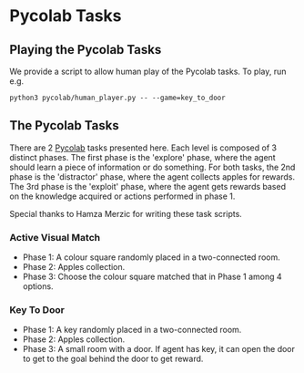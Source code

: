 # Pycolab Tasks

## Playing the Pycolab Tasks

We provide a script to allow human play of the Pycolab tasks. To play, run e.g.

`python3 pycolab/human_player.py -- --game=key_to_door`

## The Pycolab Tasks

There are 2 [Pycolab](https://github.com/deepmind/pycolab) tasks presented here.
Each level is composed of 3 distinct phases. The first phase is the 'explore'
phase, where the agent should learn a piece of information or do something. For
both tasks, the 2nd phase is the 'distractor' phase, where the agent collects
apples for rewards. The 3rd phase is the 'exploit' phase, where the agent gets
rewards based on the knowledge acquired or actions performed in phase 1.

Special thanks to Hamza Merzic for writing these task scripts.

### Active Visual Match

* Phase 1: A colour square randomly placed in a two-connected room.
* Phase 2: Apples collection.
* Phase 3: Choose the colour square matched that in Phase 1 among 4 options.

### Key To Door

* Phase 1: A key randomly placed in a two-connected room.
* Phase 2: Apples collection.
* Phase 3: A small room with a door. If agent has key, it can open the door to
           get to the goal behind the door to get reward.
